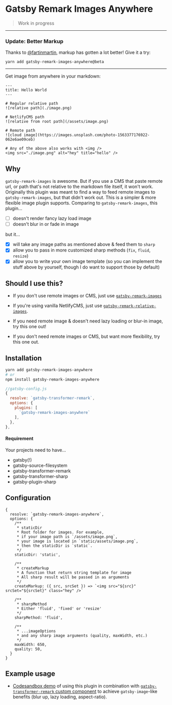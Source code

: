 # Gatsby Remark Images Anywhere

> Work in progress

---
### Update: Better Markup

Thanks to [@fartinmartin](https://github.com/fartinmartin), markup has gotten a lot better! Give it a try:

```
yarn add gatsby-remark-images-anywhere@beta
```
---


Get image from anywhere in your markdown:

```
---
title: Hello World
---

# Regular relative path
![relative path](./image.png)

# NetlifyCMS path
![relative from root path](/assets/image.png)

# Remote path
![cloud image](https://images.unsplash.com/photo-1563377176922-062e6ae09ceb)

# Any of the above also works with <img />
<img src="./image.png" alt="hey" title="hello" />

```

## Why

`gatsby-remark-images` is awesome. But if you use a CMS that paste remote url, or path that's not relative to the markdown file itself, it won't work. Originally this plugin was meant to find a way to feed remote images to `gatsby-remark-images`, but that didn't work out. This is a simpler & more flexible image plugin supports. Comparing to `gatsby-remark-images`, this plugin...

- [ ] doesn't render fancy lazy load image
- [ ] doesn't blur in or fade in image

but it...

- [x] will take any image paths as mentioned above & feed them to `sharp`
- [x] allow you to pass in more customized sharp methods (`fix`, `fluid`, `resize`)
- [x] allow you to write your own image template (so you can implement the stuff above by yourself, though I do want to support those by default)

## Should I use this?

- If you don't use remote images or CMS, just use [`gatsby-remark-images`](https://github.com/gatsbyjs/gatsby/tree/master/packages/gatsby-remark-images)

- If you're using vanilla NetlifyCMS, just use [`gatsby-remark-relative-images`](https://github.com/danielmahon/gatsby-remark-relative-images).

- If you need remote image & doesn't need lazy loading or blur-in image, try this one out!

- If you don't need remote images or CMS, but want more flexibility, try this one out.

## Installation

```bash
yarn add gatsby-remark-images-anywhere
# or
npm install gatsby-remark-images-anywhere
```

```js
//gatsby-config.js
{
  resolve: `gatsby-transformer-remark`,
  options: {
    plugins: [
      `gatsby-remark-images-anywhere`
    ],
  },
},

```

#### Requirement
Your projects need to have...
 - gatsby(!)
 - gatsby-source-filesystem
 - gatsby-transformer-remark
 - gatsby-transformer-sharp
 - gatsby-plugin-sharp


## Configuration

```
{
  resolve: `gatsby-remark-images-anywhere`,
  options: {
    /**
     * staticDir
     * Root folder for images. For example,
     * if your image path is `/assets/image.png`,
     * your image is located in `static/assets/image.png`,
     * then the staticDir is `static`.
     */
    staticDir: 'static',

    /**
     * createMarkup
     * A function that return string template for image
     * All sharp result will be passed in as arguments
     */
    createMarkup: ({ src, srcSet }) => `<img src="${src}" srcSet="${srcSet}" class="hey" />`

    /**
     * sharpMethod
     * Either 'fluid', 'fixed' or 'resize'
     */
    sharpMethod: 'fluid',

    /**
     * ...imageOptions
     * and any sharp image arguments (quality, maxWidth, etc.)
     */
    maxWidth: 650,
    quality: 50,
  }
}
```

## Example usage

- [Codesandbox demo](https://codesandbox.io/s/gatsby-remark-images-anywhere-remark-custom-component-lazy-load-007vo) of using this plugin in combination with [`gatsby-transformer-remark` custom component](https://using-remark.gatsbyjs.org/custom-components/) to achieve `gatsby-image`-like benefits (blur up, lazy loading, aspect-ratio).

